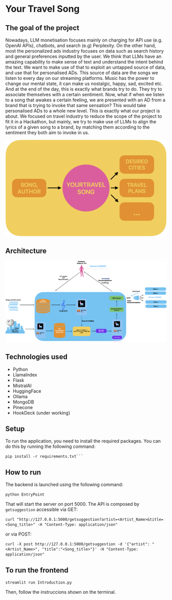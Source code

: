 # Your Travel Song

## The goal of the project


Nowadays, LLM monetisation focuses mainly on charging for API use (e.g. OpenAI APIs), chatbots, and search (e.g) Perplexity.
On the other hand, most the personalized ads industry focuses on data such as search history and general preferences inputted by the user.
We think that LLMs have an amazing capability to make sense of text and understand the intent behind the text. We want to make use of that to exploit an untapped source of data, and use that for personalised ADs. This source of data are the songs we listen to every day on our streaming platforms. 
Music has the power to change our mental state, it can make us nostalgic, happy, sad, excited etc. And at the end of the day, this is exactly what brands try to do. They try to associate themselves with a certain sentiment. 
Now, what if when we listen to a song that awakes a certain feeling, we are presented with an AD from a brand that is trying to invoke that same sensation? This would take personalised ADs to a whole new level.
This is exactly what our project is about. We focused on travel industry to reduce the scope of the project to fit it in a Hackathon, but mainly, we try to make use of LLMs to align the lyrics of a given song to a brand, by matching them according to the sentiment they both aim to invoke in us.

![image info](st_images/img1.png)

## Architecture

![image arch](st_images/img2.png)

## Technologies used

- Python
- LlamaIndex
- Flask
- MistralAI
- HuggingFace
- Ollama
- MongoDB
- Pinecone
- HookDeck (under working)


## Setup

To run the application, you need to install the required packages. You can do this by running the following command:

```
pip install -r requirements.txt```

```


## How to run

The backend is launched using the following command:

```
python EntryPoint
```
That will start the server on port 5000.
The API is composed by `getsuggestion` accessible via GET:

```
curl "http://127.0.0.1:5000/getsuggestion?artist=<Artist_Name>&title=<Song_title>" -H "Content-Type: application/json"
```

or via POST:

````commandline
curl -X post http://127.0.0.1:5000/getsuggestion -d '{"artist": "<Artist_Name>", "title":"<Song_title>"}' -H "Content-Type: application/json"
````


## To run the frontend


```
streamlit run Introduction.py
```

Then, follow the instruccions shown on the terminal.